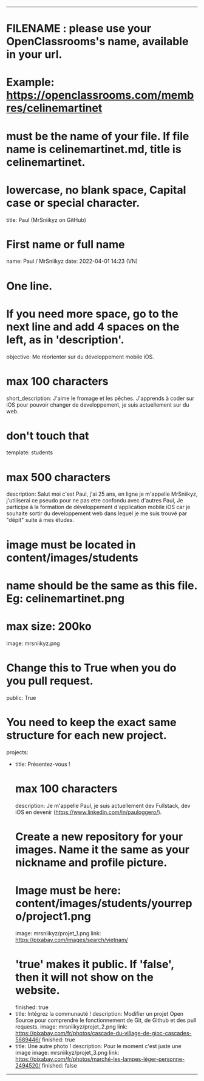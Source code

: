 ---

# FILENAME : please use your OpenClassrooms's name, available in your url.
# Example: https://openclassrooms.com/membres/celinemartinet
# must be the name of your file. If file name is celinemartinet.md, title is celinemartinet.
# lowercase, no blank space, Capital case or special character.
title: Paul (MrSniikyz on GitHub)

# First name or full name
name: Paul / MrSniikyz
date: 2022-04-01 14:23 (VN)

# One line.
# If you need more space, go to the next line and add 4 spaces on the left, as in 'description'.
objective: Me réorienter sur du développement mobile iOS.

# max 100 characters
short_description: J'aime le fromage et les pêches. J'apprends à coder sur iOS pour pouvoir changer de developpement, je suis actuellement sur du web.

# don't touch that
template: students

# max 500 characters
description:
    Salut moi c'est Paul, j'ai 25 ans, en ligne je m'appelle MrSniikyz,
    j'utiliserai ce pseudo pour ne pas etre confondu avec d'autres Paul,
    Je participe à la formation de développement d'application mobile iOS
    car je souhaite sortir du developpement web dans lequel je me suis 
    trouvé par "dépit" suite à mes études.

# image must be located in content/images/students
# name should be the same as this file. Eg: celinemartinet.png
# max size: 200ko
image: mrsniikyz.png

# Change this to True when you do you pull request.
public: True

# You need to keep the exact same structure for each new project.
projects:
  - title: Présentez-vous !
    # max 100 characters
    description: Je m'appelle Paul, je suis actuellement dev Fullstack, dev iOS en devenir (https://www.linkedin.com/in/pauloggero/).
    # Create a new repository for your images. Name it the same as your nickname and profile picture.
    # Image must be here: content/images/students/yourrepo/project1.png
    image: mrsniikyz/projet_1.png
    link: https://pixabay.com/images/search/vietnam/
    # 'true' makes it public. If 'false', then it will not show on the website.
    finished: true
  - title: Intégrez la communauté !
    description: Modifier un projet Open Source pour comprendre le fonctionnement de Git, de Github et des pull requests.
    image: mrsniikyz/projet_2.png
    link: https://pixabay.com/fr/photos/cascade-du-village-de-gioc-cascades-5689446/
    finished: true
  - title: Une autre photo !
    description: Pour le moment c'est juste une image
    image: mrsniikyz/projet_3.png
    link: https://pixabay.com/fr/photos/marché-les-lampes-léger-personne-2494520/
    finished: false
---